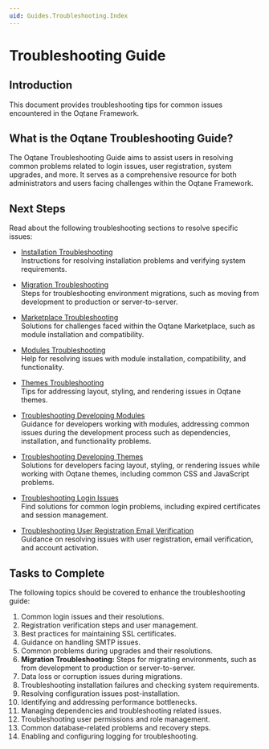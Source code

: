 ```yaml
---
uid: Guides.Troubleshooting.Index
---
```


# Troubleshooting Guide

## Introduction

This document provides troubleshooting tips for common issues encountered in the Oqtane Framework.

## What is the Oqtane Troubleshooting Guide?

The Oqtane Troubleshooting Guide aims to assist users in resolving common problems related to login issues, user registration, system upgrades, and more. It serves as a comprehensive resource for both administrators and users facing challenges within the Oqtane Framework.

## Next Steps

Read about the following troubleshooting sections to resolve specific issues:
  
- [Installation Troubleshooting](troubleshooting-installation.md)  
  Instructions for resolving installation problems and verifying system requirements.

- [Migration Troubleshooting](troubleshooting-migrations.md)  
  Steps for troubleshooting environment migrations, such as moving from development to production or server-to-server.
  
- [Marketplace Troubleshooting](troubleshooting-marketplace.md)  
  Solutions for challenges faced within the Oqtane Marketplace, such as module installation and compatibility.

- [Modules Troubleshooting](troubleshooting-modules.md)  
  Help for resolving issues with module installation, compatibility, and functionality.

- [Themes Troubleshooting](troubleshooting-themes.md)  
  Tips for addressing layout, styling, and rendering issues in Oqtane themes.

- [Troubleshooting Developing Modules](troubleshooting-developing-modules.md)  
  Guidance for developers working with modules, addressing common issues during the development process such as dependencies, installation, and functionality problems.

- [Troubleshooting Developing Themes](troubleshooting-developing-themes.md)  
  Solutions for developers facing layout, styling, or rendering issues while working with Oqtane themes, including common CSS and JavaScript problems.

- [Troubleshooting Login Issues](troubleshooting-login-issues.md)  
  Find solutions for common login problems, including expired certificates and session management.
  
- [Troubleshooting User Registration Email Verification](troubleshooting-user-registration-email-verification.md)  
  Guidance on resolving issues with user registration, email verification, and account activation.

## Tasks to Complete

The following topics should be covered to enhance the troubleshooting guide:

1. Common login issues and their resolutions.
2. Registration verification steps and user management.
3. Best practices for maintaining SSL certificates.
4. Guidance on handling SMTP issues.
5. Common problems during upgrades and their resolutions.
6. **Migration Troubleshooting:** Steps for migrating environments, such as from development to production or server-to-server.
7. Data loss or corruption issues during migrations.
8. Troubleshooting installation failures and checking system requirements.
9. Resolving configuration issues post-installation.
10. Identifying and addressing performance bottlenecks.
11. Managing dependencies and troubleshooting related issues.
12. Troubleshooting user permissions and role management.
13. Common database-related problems and recovery steps.
14. Enabling and configuring logging for troubleshooting.
